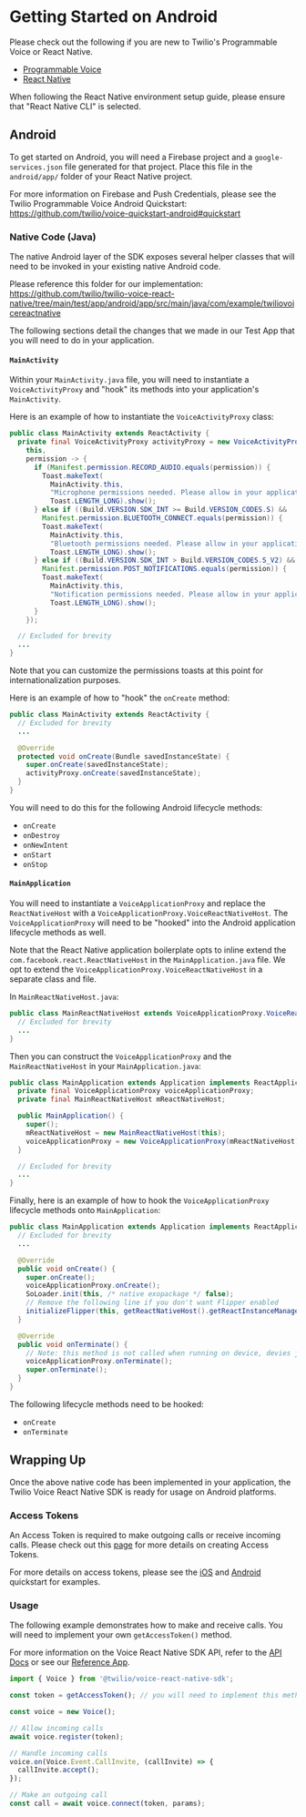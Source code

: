 # Getting Started on Android
Please check out the following if you are new to Twilio's Programmable Voice or React Native.

- [Programmable Voice](https://www.twilio.com/docs/voice/sdks)
- [React Native](https://reactnative.dev/docs/getting-started)

When following the React Native environment setup guide, please ensure that "React Native CLI" is selected.

## Android
To get started on Android, you will need a Firebase project and a `google-services.json` file generated for that project. Place this file in the `android/app/` folder of your React Native project.

For more information on Firebase and Push Credentials, please see the Twilio Programmable Voice Android Quickstart:
https://github.com/twilio/voice-quickstart-android#quickstart

### Native Code (Java)
The native Android layer of the SDK exposes several helper classes that will need to be invoked in your existing native Android code.

Please reference this folder for our implementation:
https://github.com/twilio/twilio-voice-react-native/tree/main/test/app/android/app/src/main/java/com/example/twiliovoicereactnative

The following sections detail the changes that we made in our Test App that you will need to do in your application.

#### `MainActivity`
Within your `MainActivity.java` file, you will need to instantiate a `VoiceActivityProxy` and "hook" its methods into your application's `MainActivity`.

Here is an example of how to instantiate the `VoiceActivityProxy` class:
```java
public class MainActivity extends ReactActivity {
  private final VoiceActivityProxy activityProxy = new VoiceActivityProxy(
    this,
    permission -> {
      if (Manifest.permission.RECORD_AUDIO.equals(permission)) {
        Toast.makeText(
          MainActivity.this,
          "Microphone permissions needed. Please allow in your application settings.",
          Toast.LENGTH_LONG).show();
      } else if ((Build.VERSION.SDK_INT >= Build.VERSION_CODES.S) &&
        Manifest.permission.BLUETOOTH_CONNECT.equals(permission)) {
        Toast.makeText(
          MainActivity.this,
          "Bluetooth permissions needed. Please allow in your application settings.",
          Toast.LENGTH_LONG).show();
      } else if ((Build.VERSION.SDK_INT > Build.VERSION_CODES.S_V2) &&
        Manifest.permission.POST_NOTIFICATIONS.equals(permission)) {
        Toast.makeText(
          MainActivity.this,
          "Notification permissions needed. Please allow in your application settings.",
          Toast.LENGTH_LONG).show();
      }
    });

  // Excluded for brevity
  ...
}
```

Note that you can customize the permissions toasts at this point for internationalization purposes.

Here is an example of how to "hook" the `onCreate` method:
```java
public class MainActivity extends ReactActivity {
  // Excluded for brevity
  ...

  @Override
  protected void onCreate(Bundle savedInstanceState) {
    super.onCreate(savedInstanceState);
    activityProxy.onCreate(savedInstanceState);
  }
}
```

You will need to do this for the following Android lifecycle methods:
  - `onCreate`
  - `onDestroy`
  - `onNewIntent`
  - `onStart`
  - `onStop`

#### `MainApplication`
You will need to instantiate a `VoiceApplicationProxy` and replace the `ReactNativeHost` with a `VoiceApplicationProxy.VoiceReactNativeHost`. The `VoiceApplicationProxy` will need to be "hooked" into the Android application lifecycle methods as well.

Note that the React Native application boilerplate opts to inline extend the `com.facebook.react.ReactNativeHost` in the `MainApplication.java` file. We opt to extend the `VoiceApplicationProxy.VoiceReactNativeHost` in a separate class and file.

In `MainReactNativeHost.java`:

```java
public class MainReactNativeHost extends VoiceApplicationProxy.VoiceReactNativeHost {
  // Excluded for brevity
  ...
}
```

Then you can construct the `VoiceApplicationProxy` and the `MainReactNativeHost` in your `MainApplication.java`:

```java
public class MainApplication extends Application implements ReactApplication {
  private final VoiceApplicationProxy voiceApplicationProxy;
  private final MainReactNativeHost mReactNativeHost;

  public MainApplication() {
    super();
    mReactNativeHost = new MainReactNativeHost(this);
    voiceApplicationProxy = new VoiceApplicationProxy(mReactNativeHost);
  }

  // Excluded for brevity
  ...
}
```

Finally, here is an example of how to hook the `VoiceApplicationProxy` lifecycle methods onto `MainApplication`:

```java
public class MainApplication extends Application implements ReactApplication {
  // Excluded for brevity
  ...

  @Override
  public void onCreate() {
    super.onCreate();
    voiceApplicationProxy.onCreate();
    SoLoader.init(this, /* native exopackage */ false);
    // Remove the following line if you don't want Flipper enabled
    initializeFlipper(this, getReactNativeHost().getReactInstanceManager());
  }

  @Override
  public void onTerminate() {
    // Note: this method is not called when running on device, devies just kill the process.
    voiceApplicationProxy.onTerminate();
    super.onTerminate();
  }
}
```

The following lifecycle methods need to be hooked:
  - `onCreate`
  - `onTerminate`

## Wrapping Up
Once the above native code has been implemented in your application, the Twilio Voice React Native SDK is ready for usage on Android platforms.

### Access Tokens
An Access Token is required to make outgoing calls or receive incoming calls. Please check out this [page](https://www.twilio.com/docs/iam/access-tokens#create-an-access-token-for-voice) for more details on creating Access Tokens.

For more details on access tokens, please see the [iOS](https://github.com/twilio/voice-quickstart-ios) and [Android](https://github.com/twilio/voice-quickstart-android) quickstart for examples.

### Usage
The following example demonstrates how to make and receive calls. You will need to implement your own `getAccessToken()` method.

For more information on the Voice React Native SDK API, refer to the [API Docs](https://github.com/twilio/twilio-voice-react-native/blob/latest/docs/api/voice-react-native-sdk.md) or see our [Reference App](https://github.com/twilio/twilio-voice-react-native-app).

```ts
import { Voice } from '@twilio/voice-react-native-sdk';

const token = getAccessToken(); // you will need to implement this method for your use case

const voice = new Voice();

// Allow incoming calls
await voice.register(token);

// Handle incoming calls
voice.on(Voice.Event.CallInvite, (callInvite) => {
  callInvite.accept();
});

// Make an outgoing call
const call = await voice.connect(token, params);
```
